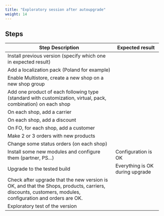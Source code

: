 ```yaml
---
title: "Exploratory session after autoupgrade"
weight: 14
---
```

## Steps
| Step Description | Expected result |
| ----- | ----- |
| Install previous version (specify which one in expected result) |  |
| Add a localization pack (Poland for example) |  |
| Enable Multistore, create a new shop on a new shop group |  |
| Add one product of each following type (standard with customization, virtual, pack, combination) on each shop |  |
| On each shop, add a carrier |  |
| On each shop, add a discount |  |
| On FO, for each shop, add a customer |  |
| Make 2 or 3 orders with new products |  |
| Change some status orders (on each shop) |  |
| Install some new modules and configure them (partner, PS...) | Configuration is OK |
| Upgrade to the tested build | Everything is OK during upgrade |
| Check after upgrade that the new version is OK, and that the Shops, products, carriers, discounts, customers, modules, configuration and orders are OK. |  |
| Exploratory test of the version |  |
